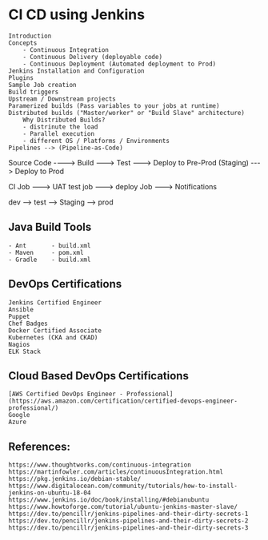 
# CI CD using Jenkins

    Introduction
    Concepts
        - Continuous Integration
        - Continuous Delivery (deployable code)
        - Continuous Deployment (Automated deployment to Prod)
    Jenkins Installation and Configuration
    Plugins
    Sample Job creation
    Build triggers
    Upstream / Downstream projects
    Paramerized builds (Pass variables to your jobs at runtime)
    Distributed builds ("Master/worker" or "Build Slave" architecture)
        Why Distributed Builds?
        - distrinute the load
        - Parallel execution
        - different OS / Platforms / Environments
    Pipelines --> (Pipeline-as-Code)



Source Code ----> Build ---> Test ---> Deploy to Pre-Prod (Staging) ---> Deploy to Prod

CI Job ---> UAT test job ---> deploy Job ---> Notifications

dev --> test --> Staging --> prod

## Java Build Tools
    - Ant       - build.xml
    - Maven     - pom.xml
    - Gradle    - build.xml


## DevOps Certifications

    Jenkins Certified Engineer
    Ansible
    Puppet
    Chef Badges
    Docker Certified Associate
    Kubernetes (CKA and CKAD)
    Nagios
    ELK Stack

## Cloud Based DevOps Certifications

    [AWS Certified DevOps Engineer - Professional](https://aws.amazon.com/certification/certified-devops-engineer-professional/)
    Google
    Azure



## References:
    https://www.thoughtworks.com/continuous-integration
    https://martinfowler.com/articles/continuousIntegration.html
    https://pkg.jenkins.io/debian-stable/
    https://www.digitalocean.com/community/tutorials/how-to-install-jenkins-on-ubuntu-18-04
    https://www.jenkins.io/doc/book/installing/#debianubuntu
    https://www.howtoforge.com/tutorial/ubuntu-jenkins-master-slave/
    https://dev.to/pencillr/jenkins-pipelines-and-their-dirty-secrets-1
    https://dev.to/pencillr/jenkins-pipelines-and-their-dirty-secrets-2
    https://dev.to/pencillr/jenkins-pipelines-and-their-dirty-secrets-3


